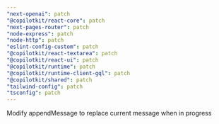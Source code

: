 ```yaml
---
"next-openai": patch
"@copilotkit/react-core": patch
"next-pages-router": patch
"node-express": patch
"node-http": patch
"eslint-config-custom": patch
"@copilotkit/react-textarea": patch
"@copilotkit/react-ui": patch
"@copilotkit/runtime": patch
"@copilotkit/runtime-client-gql": patch
"@copilotkit/shared": patch
"tailwind-config": patch
"tsconfig": patch
---
```


Modify appendMessage to replace current message when in progress

